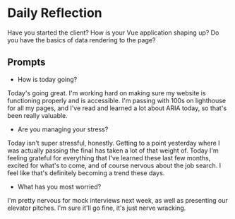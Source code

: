 # Daily Reflection
Have you started the client? How is your Vue application shaping up? Do you have the basics of data rendering to the page?  

## Prompts
- How is today going? 

Today's going great. I'm working hard on making sure my website is functioning properly and is accessible. I'm passing with 100s on lighthouse for all my pages, and I've read and learned a lot about ARIA today, so that's been really valuable.

- Are you managing your stress?

Today isn't super stressful, honestly. Getting to a point yesterday where I was actually passing the final has taken a lot of that weight of. Today I'm feeling grateful for everything that I've learned these last few months, excited for what's to come, and of course nervous about the job search. I feel like that's definitely becoming a trend these days.

- What has you most worried?

I'm pretty nervous for mock interviews next week, as well as presenting our elevator pitches. I'm sure it'll go fine, it's just nerve wracking.